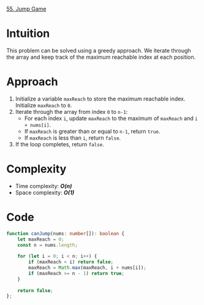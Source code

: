 [55. Jump Game](https://leetcode.com/problems/jump-game/)

# Intuition

This problem can be solved using a greedy approach. We iterate through the array and keep track of the maximum reachable index at each position.

# Approach

1. Initialize a variable `maxReach` to store the maximum reachable index. Initialize `maxReach` to `0`.
2. Iterate through the array from index `0` to `n-1`:
   - For each index `i`, update `maxReach` to the maximum of `maxReach` and `i + nums[i]`.
   - If `maxReach` is greater than or equal to `n-1`, return `true`.
   - If `maxReach` is less than `i`, return `false`.
3. If the loop completes, return `false`.

# Complexity

- Time complexity: ***O(n)***
- Space complexity: ***O(1)***

# Code

```typescript
function canJump(nums: number[]): boolean {
    let maxReach = 0;
    const n = nums.length;
    
    for (let i = 0; i < n; i++) {
        if (maxReach < i) return false;
        maxReach = Math.max(maxReach, i + nums[i]);
        if (maxReach >= n - 1) return true;
    }
    
    return false;
};

```